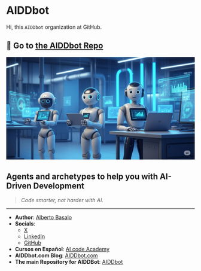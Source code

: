 # AIDDbot

Hi, this `AIDDbot` organization at GitHub.
## 🚀 Go to [the AIDDbot Repo](https://github.com/AIDDbot/AIDDbot)

![AIDDbot](https://github.com/AIDDbot/.github/blob/main/AIDD-bot.jpg)

## Agents and archetypes to help you with AI-Driven Development
> _Code smarter, not harder with AI._

---

- **Author**: [Alberto Basalo](https://albertobasalo.dev)
- **Socials**:
  - [X](https://x.com/albertobasalo)
  - [LinkedIn](https://www.linkedin.com/in/albertobasalo/)
  - [GitHub](https://github.com/albertobasalo)
- **Cursos en Español**: [AI code Academy](https://aicode.academy)
- **AIDDbot.com Blog**: [AIDDbot.com](https://aiddbot.com)
- **The main Repository for AIDDBot**: [AIDDbot](https://github.com/AIDDbot/AIDDbot)
